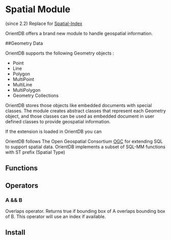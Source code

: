 # Spatial Module

(since 2.2) Replace for [Spatial-Index](Spatial-Index.md)


OrientDB offers a brand new module to handle geospatial information. 


##Geometry Data

OrientDB supports the following Geometry objects :

* Point
* Line
* Polygon
* MultiPoint
* MultiLine
* MultiPolygon
* Geometry Collections


OrientDB stores those objects like embedded documents with special classes.
The module creates abstract classes that represent each Geometry object, and those classes
can be used as embedded document in user defined classes to provide geospatial information.

If the extension is loaded in OrientDB you can 

OrientDB follows The Open Geospatial Consortium [OGC](http://www.opengeospatial.org/standards/sfs) for extending SQL to support spatial data.
OrientDB implements a subset of SQL-MM functions with ST prefix (Spatial Type)

## Functions

## Operators

### A && B
Overlaps operator. Returns true if bounding box of A overlaps bounding box of B.
This operator will use an index if available.



## Install 
